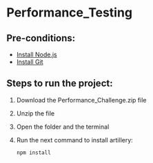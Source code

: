 # Performance_Testing


## Pre-conditions:
- [Install Node.js](https://nodejs.org/en/download/current/)
- [Install Git](https://git-scm.com/downloads)

## Steps to run the project:
1. Download the Performance_Challenge.zip file
2. Unzip the file
3. Open the folder and the terminal
4. Run the next command to install artillery:

    `npm install`
 
